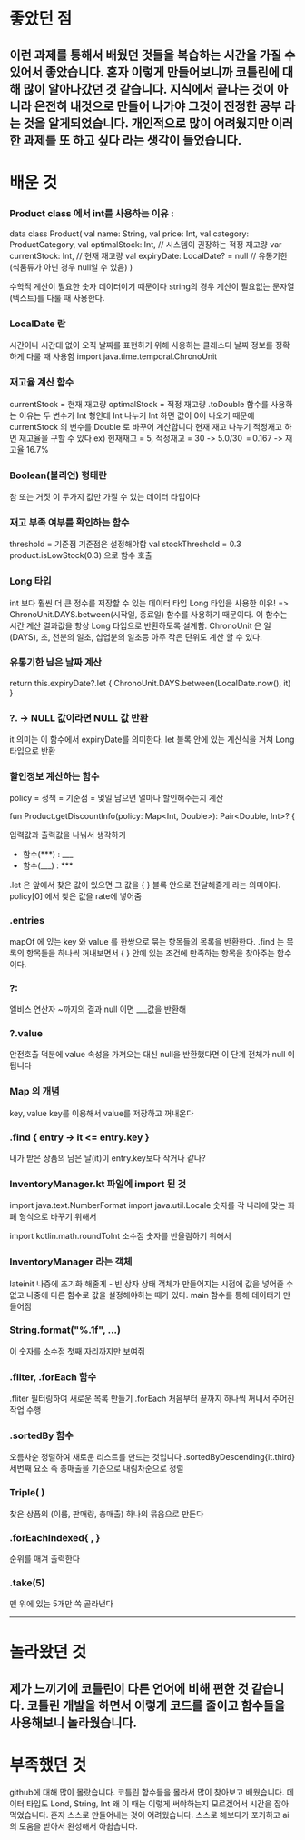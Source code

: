 # 좋았던 점

이런 과제를 통해서 배웠던 것들을 복습하는 시간을 가질 수 있어서 좋았습니다.
혼자 이렇게 만들어보니까 코틀린에 대해 많이 알아나갔던 것 같습니다.
지식에서 끝나는 것이 아니라 온전히 내것으로 만들어 나가야 그것이 진정한 공부 라는 것을 알게되었습니다.
개인적으로 많이 어려웠지만 이러한 과제를 또 하고 싶다 라는 생각이 들었습니다.
---
# 배운 것
### Product class 에서 int를 사용하는 이유 :
data class Product(
val name: String,
val price: Int,
val category: ProductCategory,
val optimalStock: Int, // 시스템이 권장하는 적정 재고량
var currentStock: Int, // 현재 재고량
val expiryDate: LocalDate? = null // 유통기한 (식품류가 아닌 경우 null일 수 있음)
)

수학적 계산이 필요한 숫자 데이터이기 때문이다
string의 경우 계산이 필요없는 문자열(텍스트)를 다룰 때 사용한다.

### LocalDate 란
시간이나 시간대 없이 오직 날짜를 표현하기 위해 사용하는 클래스다
날짜 정보를 정확하게 다룰 때 사용함
import java.time.temporal.ChronoUnit


### 재고율 계산 함수
currentStock = 현재 재고량
optimalStock = 적정 재고량
.toDouble 함수를 사용하는 이유는 두 변수가 Int 형인데 Int 나누기 Int 하면 값이 0이 나오기 때문에 currentStock 의 변수를 Double 로 바꾸어 계산합니다
현재 재고 나누기 적정재고 하면 재고율을 구할 수 있다
ex) 현재재고 = 5, 적정재고 = 30 -> 5.0/30 ‎ = 0.167 -> 재고율 16.7%

### Boolean(불리언) 형태란
참 또는 거짓 이 두가지 값만 가질 수 있는 데이터 타입이다

### 재고 부족 여부를 확인하는 함수
threshold = 기준점
기준점은 설정해야함
val stockThreshold = 0.3
product.isLowStock(0.3) 으로 함수 호출

### Long 타입
int 보다 훨씬 더 큰 정수를 저장할 수 있는 데이터 타입
Long 타입을 사용한 이유! => ChronoUnit.DAYS.between(시작일, 종료일) 함수를 사용하기 때문이다. 이 함수는 시간 계산 결과값을 항상 Long 타입으로 반환하도록 설계함. ChronoUnit 은 일(DAYS), 초, 천분의 일초, 십업분의 일초등 아주 작은 단위도 계산 할 수 있다.

### 유통기한 남은 날짜 계산
return this.expiryDate?.let {
ChronoUnit.DAYS.between(LocalDate.now(), it)
}

### ?. -> NULL 값이라면 NULL 값 반환
it 의미는 이 함수에서 expiryDate를 의미한다.
let 블록 안에 있는 계산식을 거쳐 Long 타입으로 반환


### 할인정보 계산하는 함수
policy = 정책 = 기준점 = 몇일 남으면 얼마나 할인해주는지 계산

fun Product.getDiscountInfo(policy: Map<Int, Double>): Pair<Double, Int>? {

입력값과 출력값을 나눠서 생각하기
- 함수(***) : ___
- 함수(___) : ***

.let 은 앞에서 찾은 값이 있으면 그 값을 {  } 블록 안으로 전달해줄게 라는 의미이다.
policy[0] 에서 찾은 값을 rate에 넣어줌

### .entries
mapOf 에 있는 key 와 value 를 한쌍으로 묶는 항목들의 목록을 반환한다.
.find 는 목록의 항목들을 하나씩 꺼내보면서 {   } 안에 있는 조건에 만족하는 항목을 찾아주는 함수이다.

### ?:
엘비스 연산자
~까지의 결과 null 이면 ___값을 반환해

### ?.value
안전호출 덕분에 value 속성을 가져오는 대신 null을 반환했다면 이 단계 전체가 null 이 됩니다

### Map 의 개념
key, value
key를 이용해서 value를 저장하고 꺼내온다


### .find { entry -> it <= entry.key }
내가 받은 상품의 남은 날(it)이 entry.key보다 작거나 같나?

### InventoryManager.kt 파일에 import 된 것
import java.text.NumberFormat
import java.util.Locale
숫자를 각 나라에 맞는 화폐 형식으로 바꾸기 위해서

import kotlin.math.roundToInt
소수점 숫자를 반올림하기 위해서

### InventoryManager 라는 객체
lateinit 나중에 초기화 해줄게 - 빈 상자 상태
객체가 만들어지는 시점에 값을 넣어줄 수 없고 나중에 다른 함수로 값을 설정해야하는 때가 있다.
main 함수를 통해 데이터가 만들어짐

### String.format("%.1f", ...)
이 숫자를 소수점 첫째 자리까지만 보여줘

### .fliter, .forEach 함수
.fliter 필터링하여 새로운 목록 만들기
.forEach 처음부터 끝까지 하나씩 꺼내서 주어진 작업 수행

### .sortedBy 함수
오름차순 정렬하여 새로운 리스트를 만드는 것입니다
.sortedByDescending{it.third}
세번째 요소 즉 총매출을 기준으로 내림차순으로 정렬

### Triple(   )
찾은 상품의 (이름, 판매량, 총매출) 하나의 묶음으로 만든다

### .forEachIndexed{     ,    }
순위를 매겨 출력한다

### .take(5)
맨 위에 있는 5개만 쏙 골라낸다

---
# 놀라왔던 것
제가 느끼기에 코틀린이 다른 언어에 비해 편한 것 같습니다.
코틀린 개발을 하면서 이렇게 코드를 줄이고 함수들을 사용해보니 놀라웠습니다.
---

# 부족했던 것
github에 대해 많이 몰랐습니다. 코틀린 함수들을 몰라서 많이 찾아보고 배웠습니다.
데이터 타입도 Lond, String, Int 왜 이 때는 이렇게 써야하는지 모르겠어서 시간을 잡아먹었습니다.
혼자 스스로 만들어내는 것이 어려웠습니다.
스스로 해보다가 포기하고 ai의 도움을 받아서 완성해서 아쉽습니다.
